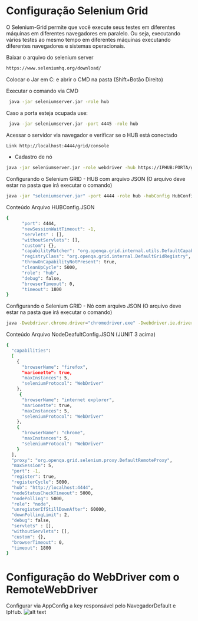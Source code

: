 # Configuração Selenium Grid
O Selenium-Grid permite que você execute seus testes em diferentes máquinas em diferentes navegadores em paralelo. Ou seja, executando vários testes ao mesmo tempo em diferentes máquinas executando diferentes navegadores e sistemas operacionais. 

Baixar o arquivo do selenium server
```sh
https://www.seleniumhq.org/download/
```
Colocar o Jar em C: e abrir o CMD na pasta (Shift+Botão Direito)

Executar o comando via CMD
```sh
 java -jar seleniumserver.jar -role hub
 ```
Caso a porta esteja ocupada use:
```sh
 java -jar seleniumserver.jar -port 4445 -role hub
```
Acessar o servidor via navegador e verificar se o HUB está conectado
```sh
Link http://localhost:4444/grid/console
```

- Cadastro de nó

```sh
java -jar seleniumserver.jar -role webdriver -hub https://IPHUB:PORTA/grid/register
```

Configurando o Selenium GRID - HUB com arquivo JSON (O arquivo deve estar na pasta que irá executar o comando)
```sh
java -jar "seleniumserver.jar" -port 4444 -role hub -hubConfig HubConfig.json
```
Conteúdo Arquivo HUBConfig.JSON
```sh
{
	  "port": 4444,
	  "newSessionWaitTimeout": -1,
	  "servlets" : [],
	  "withoutServlets": [],
	  "custom": {},
	  "capabilityMatcher": "org.openqa.grid.internal.utils.DefaultCapabilityMatcher",
	  "registryClass": "org.openqa.grid.internal.DefaultGridRegistry",
	  "throwOnCapabilityNotPresent": true,
	  "cleanUpCycle": 5000,
	  "role": "hub",
	  "debug": false,
	  "browserTimeout": 0,
	  "timeout": 1800
}
```
Configurando o Selenium GRID - Nó com arquivo JSON (O arquivo deve estar na pasta que irá executar o comando)
```sh
java -Dwebdriver.chrome.driver="chromedriver.exe" -Dwebdriver.ie.driver="IEDriverServer.exe" -Dwebdriver.gecko.driver="geckodriver.exe" -jar seleniumserver.jar -role node -nodeConfig NodeDefaultConfig.json
```
Conteúdo Arquivo NodeDeafultConfig.JSON (JUNIT 3 acima)
```sh
{
  "capabilities":
  [
    {
      "browserName": "firefox",
      "marionette": true,
      "maxInstances": 5,
      "seleniumProtocol": "WebDriver"
    },
     {
      "browserName": "internet explorer",
      "marionette": true,
      "maxInstances": 5,
      "seleniumProtocol": "WebDriver"
    },
    {
      "browserName": "chrome",
      "maxInstances": 5,
      "seleniumProtocol": "WebDriver"
    }
  ],
  "proxy": "org.openqa.grid.selenium.proxy.DefaultRemoteProxy",
  "maxSession": 5,
  "port": -1,
  "register": true,
  "registerCycle": 5000,
  "hub": "http://localhost:4444",
  "nodeStatusCheckTimeout": 5000,
  "nodePolling": 5000,
  "role": "node",
  "unregisterIfStillDownAfter": 60000,
  "downPollingLimit": 2,
  "debug": false,
  "servlets" : [],
  "withoutServlets": [],
  "custom": {},
  "browserTimeout": 0,
  "timeout": 1800
}
```
# Configuração do WebDriver com o RemoteWebDriver 
Configurar via AppConfig a key responsável pelo NavegadorDefault e IpHub.
![alt text](https://i.imgur.com/l73Ilqv.png)
